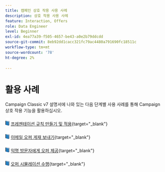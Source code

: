 ```yaml
---
title: 캠페인 상호 작용 사용 사례
description: 상호 작용 사용 사례
feature: Interaction, Offers
role: Data Engineer
level: Beginner
exl-id: 4ea77a39-f505-4657-be43-a0e2b79ddcdd
source-git-commit: 8eb92dd1cacc321fc79ac4480a791690fc18511c
workflow-type: tm+mt
source-wordcount: '78'
ht-degree: 2%

---
```


# 활용 사례

Campaign Classic v7 설명서에 나와 있는 다음 단계별 사용 사례를 통해 Campaign 상호 작용 기능을 활용하십시오.

![](../assets/do-not-localize/book.png) [프레젠테이션 규칙 만들기 및 적용](https://experienceleague.adobe.com/docs/campaign-classic/using/managing-offers/case-study/presentation-rules.html){target="_blank"}

![](../assets/do-not-localize/book.png) [이메일 오퍼 게재 보내기](https://experienceleague.adobe.com/docs/campaign-classic/using/managing-offers/case-study/offers-on-an-outbound-channel.html){target="_blank"}

![](../assets/do-not-localize/book.png) [익명 방문자에게 오퍼 제공](https://experienceleague.adobe.com/docs/campaign-classic/using/managing-offers/case-study/offers-on-an-outbound-channel.html){target="_blank"}

![](../assets/do-not-localize/book.png) [오퍼 시뮬레이션 수행](https://experienceleague.adobe.com/docs/campaign-classic/using/managing-offers/case-study/offers-on-an-outbound-channel.html){target="_blank"}
